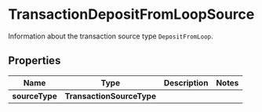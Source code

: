 

# TransactionDepositFromLoopSource

Information about the transaction source type `DepositFromLoop`. 

## Properties

| Name | Type | Description | Notes |
|------------ | ------------- | ------------- | -------------|
|**sourceType** | **TransactionSourceType** |  |  |



